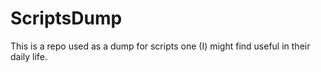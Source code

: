 # ScriptsDump
This is a repo used as a dump for scripts one (I) might find useful in their daily life.
